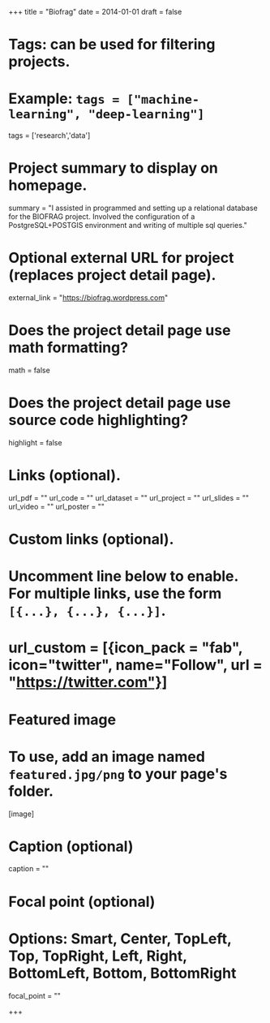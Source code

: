 +++
title = "Biofrag"
date = 2014-01-01
draft = false

# Tags: can be used for filtering projects.
# Example: `tags = ["machine-learning", "deep-learning"]`
tags = ['research','data']

# Project summary to display on homepage.
summary = "I assisted in programmed and setting up a relational database for the BIOFRAG project. Involved the configuration of a PostgreSQL+POSTGIS environment and writing of multiple sql queries."

# Optional external URL for project (replaces project detail page).
external_link = "https://biofrag.wordpress.com"

# Does the project detail page use math formatting?
math = false

# Does the project detail page use source code highlighting?
highlight = false

# Links (optional).
url_pdf = ""
url_code = ""
url_dataset = ""
url_project = ""
url_slides = ""
url_video = ""
url_poster = ""

# Custom links (optional).
#   Uncomment line below to enable. For multiple links, use the form `[{...}, {...}, {...}]`.
# url_custom = [{icon_pack = "fab", icon="twitter", name="Follow", url = "https://twitter.com"}]

# Featured image
# To use, add an image named `featured.jpg/png` to your page's folder.
[image]
  # Caption (optional)
  caption = ""

  # Focal point (optional)
  # Options: Smart, Center, TopLeft, Top, TopRight, Left, Right, BottomLeft, Bottom, BottomRight
  focal_point = ""

+++
